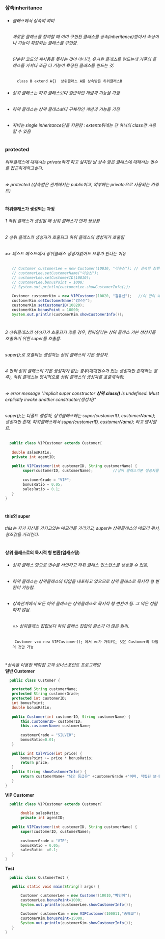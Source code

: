### 상속inheritance
* ###### 클래스에서 상속의 의미
  ###### 새로운 클래스를 정의할 때 이미 구현된 클래스를 상속(inheritance)받아서 속성이나 기능이 확장되는 클래스를 구현함. 
  ###### 단순한 코드의 재사용을 뜻하는 것이 아니라, 유사한 클래스를 만드는데 기존의 클래스를 가져다 조금 더 기능이 확장된 클래스를 만드는 것. 
        class B extend A{}  상위클래스 A를 상속받은 하위클래스B
    
* ###### 상위 클래스는 하위 클래스보다 일반적인 개념과 기능을 가짐
* ###### 하위 클래스는 상위 클래스보다 구체적인 개념과 기능을 가짐
* ###### 자바는 single inheritance만을 지원함 : extents뒤에는 단 하나의 class만 사용할 수 있음
   
   #
   
### **protected**
  ###### 외부클래스에 대해서는 private하게 하고 싶지만 날 상속 받은 클래스에 대해서는 변수를 접근하게하고싶다.
  ###### => protected (상속받은 관계에서는 public이고, 외부에는 private으로 사용되는 키워드)  
   #
   
**하위클래스가 생성되는 과정**
 ###### 1 하위 클래스가 생성될 때 상위 클래스가 먼저 생성됨
 ###### 2 상위 클래스의 생성자가 호출되고 하위 클래스의 생성자가 호출됨 
 ###### => 테스트 메소드에서 상위클래스 생성자없어도 오류가 안나는 이유 
 ```java
	// Customer customerLee = new Customer(10010, "이순신"); // 상속한 상위 클래스 생성자호출 없이도 오류가 안남
	// customerLee.setCustomerName("이순신");
	// customerLee.setCustomerID(10010);
	// customerLee.bonusPoint = 1000;
	// System.out.println(customerLee.showCustomerInfo());
		
	Customer customerKim = new VIPCustomer(10020, "김유신");   //이 안의 내부적으로 상위클래스 생성자가 호출되고 하위클래스가 호출된 과정이 숨어있기 때문.
	customerKim.setCustomerName("김유신");			
	customerKim.setCustomerID(10020);
	customerKim.bonusPoint = 10000;
	System.out.println(customerKim.showCustomerInfo());   
```   
   #

 ###### 3 상위클래스의 생성자가 호출되지 않을 경우, 컴파일러는 상위 클래스 기본 생성자를 호출하기 위한 super를 호출함. 
 ###### super();로 호출되는 생성자는 상위 클래스의 기본 생성자. 
 ###### 4 만약 상위 클래스의 기본 생성자가 없는 경우(매개변수가 있는 생성자만 존재하는 경우), 하위 클래스는 명시적으로 상위 클래스의 생성자를 호출해야함.    
 ###### => error message "Implicit super constructor ***상위.class()*** is undefined. Must explicitly invoke another constructor(생성자)"
  ###### super();는 디폴트 생성자, 상위클래스에는 super(customerID, customerName); 생성자만 존재. 하위클래스에서  super(customerID, customerName); 라고 명시필요.
 ```java
   public class VIPCustomer extends Customer{
	
	double salesRatio;
	private int agentID;
	
	public VIPCustomer(int customerID, String customerName) {
	     super(customerID, customerName);         //상위 클래스기본 생성자를 호출하기 위한 super
		
	     customerGrade = "VIP";
	     bonusRatio = 0.05;
	     salesRatio = 0.1;
	}
}	
```     
   #

**this와 super** 
  ###### this는 자기 자신을 가지고있는 메모리를 가리키고, super는 상위클래스의 메모리 위치, 참조값을 가리킨다.        
   #
       
 **상위 클래스로의 묵시적 형 변환(업캐스팅)** 
 * ###### 상위 클래스 형으로 변수를 서언하고 하위 클래스 인스턴스를 생성할 수 있음. 
 * ###### 하위 클래스는 상위클래스의 타입을 내포하고 있으므로 상위 클래스로 묵시적 형 변환이 가능함.
 * ###### 상속관계에서 모든 하위 클래스는 상위클래스로 묵시적 형 변환이 됨. 그 역은 성립하지 않음. 
   ###### => 상위클래스 집합보다 하위 클래스 집합의 원소가 더 많은 원리. 
        Customer vc= new VIPCustomer(); 에서 vc가 가리키는 것은 Customer의 타입의 것만 가능
   #

**상속을 이용한 백화점 고객 보너스포인트 프로그래밍*    
**일반 Customer** 
 ```java
   public class Customer {

	protected String customerName;
	protected String customerGrade;
	protected int customerID;
	int bonusPoint;
	double bonusRatio;
	
	public Customer(int customerID, String customerName) {
		this.customerID= customerID;
		this.customerName= customerName;
		
		customerGrade = "SILVER";
		bonusRatio=0.01;
	}
	
	public int CalPrice(int price) {
		bonusPoint += price * bonusRatio;
		return price;
	}
	public String showCustomerInfo() {
		return customerName+ "님의 등급은" +customerGrade +"이며, 적립된 보너스 포인트는"+bonusPoint+" 점 입니다.";
	}
}		
```   
**VIP Customer** 
 ```java
   public class VIPCustomer extends Customer{
	
		double salesRatio;
		private int agentID;
		
	public VIPCustomer(int customerID, String customerName) {
		super(customerID, customerName);
		
		customerGrade = "VIP";
		bonusRatio = 0.05;
		salesRatio  =0.1;
	}
}	
```   
**Test** 
 ```java
   public class CustomerTest {

	public static void main(String[] args) {

		Customer customerLee = new Customer(10010,"박민아");
		customerLee.bonusPoint=1000;
		System.out.println(customerLee.showCustomerInfo());
		
		Customer customerKim = new VIPCustomer(100011,"송혜교");
		customerKim.bonusPoint=15000;
		System.out.println(customerKim.showCustomerInfo());
	}
}	
```   
